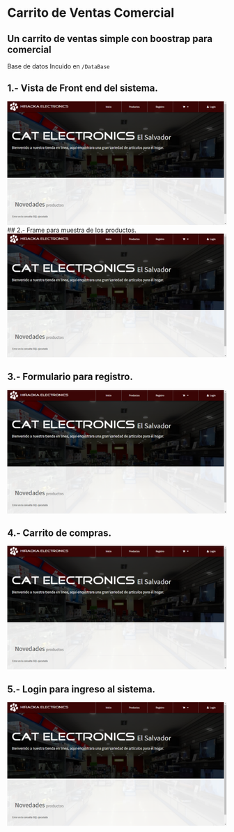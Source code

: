 # Carrito de Ventas Comercial
## Un carrito de ventas simple con boostrap para comercial

Base de datos Incuido en `/DataBase`

## 1.- Vista de Front end del sistema.

<img src="https://github.com/ssatani/Carrito-de-Ventas-Comercial/blob/master/1.png?raw=true" alt="">
## 2.- Frame para muestra de los productos.
<img src="https://github.com/ssatani/Carrito-de-Ventas-Comercial/blob/master/1.png?raw=true" alt="">

## 3.- Formulario para registro.
<img src="https://github.com/ssatani/Carrito-de-Ventas-Comercial/blob/master/1.png?raw=true" alt="">

## 4.- Carrito de compras.
<img src="https://github.com/ssatani/Carrito-de-Ventas-Comercial/blob/master/1.png?raw=trueg" alt="">

## 5.- Login para ingreso al sistema.
<img src="https://github.com/ssatani/Carrito-de-Ventas-Comercial/blob/master/1.png?raw=true" alt="">



